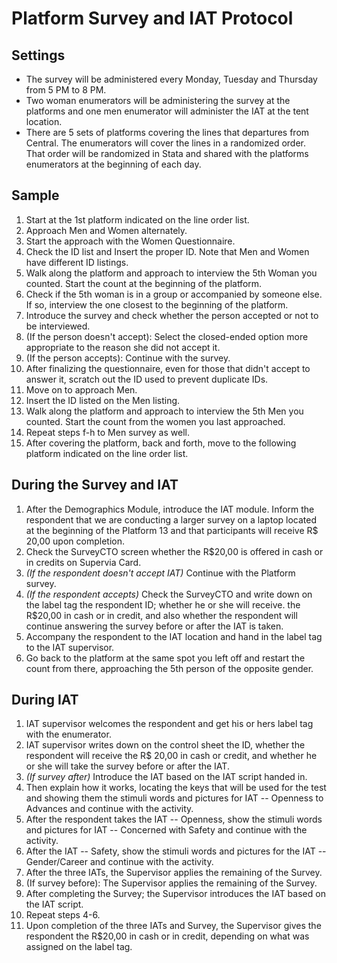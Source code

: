 # Platform Survey and IAT Protocol

## Settings
- The survey will be administered every Monday, Tuesday and Thursday from 5 PM to 8 PM.
- Two woman enumerators will be administering the survey at the platforms and one men enumerator will administer the IAT at the tent location.
- There are 5 sets of platforms covering the lines that departures from Central. The enumerators will cover the lines in a randomized order. That order will be randomized in Stata
and shared with the platforms enumerators at the beginning of each day.

## Sample
1. Start at the 1st platform indicated on the line order list.
2. Approach Men and Women alternately.
3. Start the approach with the Women Questionnaire.
4. Check the ID list and Insert the proper ID. Note that Men and Women have different ID listings.
5. Walk along the platform and approach to interview the 5th Woman you counted. Start the count at the beginning of the platform.
6. Check if the 5th woman is in a group or accompanied by someone else. If so, interview the one closest to the beginning of the platform.
7. Introduce the survey and check whether the person accepted or not to be interviewed.
8. (If the person doesn't accept): Select the closed-ended option more appropriate to the reason she did not accept it.
9. (If the person accepts): Continue with the survey.
10. After finalizing the questionnaire, even for those that didn't accept to answer it, scratch out the ID used to prevent duplicate IDs.
11. Move on to approach Men.
12. Insert the ID listed on the Men listing.
13. Walk along the platform and approach to interview the 5th Men you counted. Start the count from the women you last approached.
14. Repeat steps f-h to Men survey as well.
15. After covering the platform, back and forth, move to the following platform indicated on the line order list.

## During the Survey and IAT
1. After the Demographics Module, introduce the IAT module. Inform the respondent that we are conducting a larger survey on a laptop located at the beginning of the Platform 13
and that participants will receive R$ 20,00 upon completion.
2. Check the SurveyCTO screen whether the R$20,00 is offered in cash or in credits on Supervia Card.
3. _(If the respondent doesn't accept IAT)_ Continue with the Platform survey.
4. _(If the respondent accepts)_ Check the SurveyCTO and write down on the label tag the respondent ID; whether he or she will receive. the R$20,00 in cash or in credit, and also whether the respondent will continue answering the survey before or after the IAT is taken.
5.  Accompany the respondent to the IAT location and hand in the label tag to the IAT supervisor.
6. Go back to the platform at the same spot you left off and restart the count from there, approaching the 5th person of the opposite gender.

## During IAT
1. IAT supervisor welcomes the respondent and get his or hers label tag with the enumerator.
2. IAT supervisor writes down on the control sheet the ID, whether the respondent will receive the R$ 20,00 in cash or credit, and whether he or she will take the survey before or after the IAT.
3. _(If survey after)_ Introduce the IAT based on the IAT script handed in.
4. Then explain how it works, locating the keys that will be used for the test and showing them the stimuli words and pictures for IAT -- Openness to Advances and continue with the activity.
5. After the respondent takes the IAT -- Openness, show the stimuli words and pictures for IAT -- Concerned with Safety and continue with the activity.
6. After the IAT -- Safety, show the stimuli words and pictures for the IAT -- Gender/Career and continue with the activity.
7. After the three IATs, the Supervisor applies the remaining of the Survey.
8. (If survey before): The Supervisor applies the remaining of the Survey.
9. After completing the Survey; the Supervisor introduces the IAT based on the IAT script.
10. Repeat steps 4-6.
11. Upon completion of the three IATs and Survey, the Supervisor gives the respondent the R$20,00 in cash or in credit, depending on what was assigned on the label tag.
